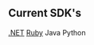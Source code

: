 ## Current SDK's

[.NET](https://github.com/Fr8org/Fr8Core/blob/master/Docs/ForDevelopers/SDK/.NET/Home.md)
[Ruby](https://github.com/Fr8org/Fr8Core/blob/master/Docs/ForDevelopers/SDK/Ruby/Home.md)
Java
Python

